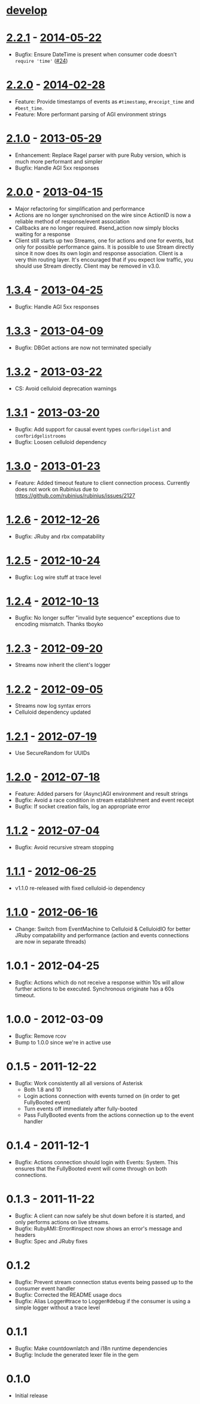 # [develop](https://github.com/adhearsion/ruby_ami)

# [2.2.1](https://github.com/adhearsion/ruby_ami/compare/v2.2.0...v2.2.1) - [2014-05-22](https://rubygems.org/gems/ruby_ami/versions/2.2.1)
  * Bugfix: Ensure DateTime is present when consumer code doesn't `require 'time'` ([#24](https://github.com/adhearsion/ruby_ami/issues/24))

# [2.2.0](https://github.com/adhearsion/ruby_ami/compare/v2.1.0...v2.2.0) - [2014-02-28](https://rubygems.org/gems/ruby_ami/versions/2.2.0)
  * Feature: Provide timestamps of events as `#timestamp`, `#receipt_time` and `#best_time`.
  * Feature: More performant parsing of AGI environment strings

# [2.1.0](https://github.com/adhearsion/ruby_ami/compare/v2.0.0...v2.1.0) - [2013-05-29](https://rubygems.org/gems/ruby_ami/versions/2.1.0)
  * Enhancement: Replace Ragel parser with pure Ruby version, which is much more performant and simpler
  * Bugfix: Handle AGI 5xx responses

# [2.0.0](https://github.com/adhearsion/ruby_ami/compare/v1.3.3...v2.0.0) - [2013-04-15](https://rubygems.org/gems/ruby_ami/versions/2.0.0)
  * Major refactoring for simplification and performance
  * Actions are no longer synchronised on the wire since ActionID is now a reliable method of response/event association
  * Callbacks are no longer required. #send_action now simply blocks waiting for a response
  * Client still starts up two Streams, one for actions and one for events, but only for possible performance gains. It is possible to use Stream directly since it now does its own login and response association. Client is a very thin routing layer. It's encouraged that if you expect low traffic, you should use Stream directly. Client may be removed in v3.0.

# [1.3.4](https://github.com/adhearsion/ruby_ami/compare/v1.3.3...v1.3.4) - [2013-04-25](https://rubygems.org/gems/ruby_ami/versions/1.3.4)
  * Bugfix: Handle AGI 5xx responses

# [1.3.3](https://github.com/adhearsion/ruby_ami/compare/v1.3.2...v1.3.3) - [2013-04-09](https://rubygems.org/gems/ruby_ami/versions/1.3.3)
  * Bugfix: DBGet actions are now not terminated specially

# [1.3.2](https://github.com/adhearsion/ruby_ami/compare/v1.3.1...v1.3.2) - [2013-03-22](https://rubygems.org/gems/ruby_ami/versions/1.3.2)
  * CS: Avoid celluloid deprecation warnings

# [1.3.1](https://github.com/adhearsion/ruby_ami/compare/v1.3.0...v1.3.1) - [2013-03-20](https://rubygems.org/gems/ruby_ami/versions/1.3.1)
  * Bugfix: Add support for causal event types `confbridgelist` and `confbridgelistrooms`
  * Bugfix: Loosen celluloid dependency

# [1.3.0](https://github.com/adhearsion/ruby_ami/compare/v1.2.6...v1.3.0) - [2013-01-23](https://rubygems.org/gems/ruby_ami/versions/1.3.0)
  * Feature: Added timeout feature to client connection process. Currently does not work on Rubinius due to https://github.com/rubinius/rubinius/issues/2127

# [1.2.6](https://github.com/adhearsion/ruby_ami/compare/v1.2.5...v1.2.6) - [2012-12-26](https://rubygems.org/gems/ruby_ami/versions/1.2.6)
  * Bugfix: JRuby and rbx compatability

# [1.2.5](https://github.com/adhearsion/ruby_ami/compare/v1.2.4...v1.2.5) - [2012-10-24](https://rubygems.org/gems/ruby_ami/versions/1.2.5)
  * Bugfix: Log wire stuff at trace level

# [1.2.4](https://github.com/adhearsion/ruby_ami/compare/v1.2.3...v1.2.4) - [2012-10-13](https://rubygems.org/gems/ruby_ami/versions/1.2.4)
  * Bugfix: No longer suffer "invalid byte sequence" exceptions due to encoding mismatch. Thanks tboyko

# [1.2.3](https://github.com/adhearsion/ruby_ami/compare/v1.2.2...v1.2.3) - [2012-09-20](https://rubygems.org/gems/ruby_ami/versions/1.2.3)
  * Streams now inherit the client's logger

# [1.2.2](https://github.com/adhearsion/ruby_ami/compare/v1.2.1...v1.2.2) - [2012-09-05](https://rubygems.org/gems/ruby_ami/versions/1.2.2)
  * Streams now log syntax errors
  * Celluloid dependency updated

# [1.2.1](https://github.com/adhearsion/ruby_ami/compare/v1.2.0...v1.2.1) - [2012-07-19](https://rubygems.org/gems/ruby_ami/versions/1.2.1)
  * Use SecureRandom for UUIDs

# [1.2.0](https://github.com/adhearsion/ruby_ami/compare/v1.1.2...v1.2.0) - [2012-07-18](https://rubygems.org/gems/ruby_ami/versions/1.2.0)
  * Feature: Added parsers for (Async)AGI environment and result strings
  * Bugfix: Avoid a race condition in stream establishment and event receipt
  * Bugfix: If socket creation fails, log an appropriate error

# [1.1.2](https://github.com/adhearsion/ruby_ami/compare/v1.1.1...v1.1.2) - [2012-07-04](https://rubygems.org/gems/ruby_ami/versions/1.1.2)
  * Bugfix: Avoid recursive stream stopping

# [1.1.1](https://github.com/adhearsion/ruby_ami/compare/v1.1.0...v1.1.1) - [2012-06-25](https://rubygems.org/gems/ruby_ami/versions/1.1.1)
  * v1.1.0 re-released with fixed celluloid-io dependency

# [1.1.0](https://github.com/adhearsion/ruby_ami/compare/v1.0.1...v1.1.0) - [2012-06-16](https://rubygems.org/gems/ruby_ami/versions/1.1.0)
  * Change: Switch from EventMachine to Celluloid & CelluloidIO for better JRuby compatability and performance (action and events connections are now in separate threads)

# 1.0.1 - 2012-04-25
  * Bugfix: Actions which do not receive a response within 10s will allow further actions to be executed. Synchronous originate has a 60s timeout.

# 1.0.0 - 2012-03-09
  * Bugfix: Remove rcov
  * Bump to 1.0.0 since we're in active use

# 0.1.5 - 2011-12-22
  * Bugfix: Work consistently all all versions of Asterisk
    * Both 1.8 and 10
    * Login actions connection with events turned on (in order to get FullyBooted event)
    * Turn events off immediately after fully-booted
    * Pass FullyBooted events from the actions connection up to the event handler

# 0.1.4 - 2011-12-1
  * Bugfix: Actions connection should login with Events: System. This ensures that the FullyBooted event will come through on both connections.

# 0.1.3 - 2011-11-22
  * Bugfix: A client can now safely be shut down before it is started, and only performs actions on live streams.
  * Bugfix: RubyAMI::Error#inspect now shows an error's message and headers
  * Bugfix: Spec and JRuby fixes

# 0.1.2
  * Bugfix: Prevent stream connection status events being passed up to the consumer event handler
  * Bugfix: Corrected the README usage docs
  * Bugfix: Alias Logger#trace to Logger#debug if the consumer is using a simple logger without a trace level

# 0.1.1
  * Bugfix: Make countdownlatch and i18n runtime dependencies
  * Bugfig: Include the generated lexer file in the gem

# 0.1.0
  * Initial release
